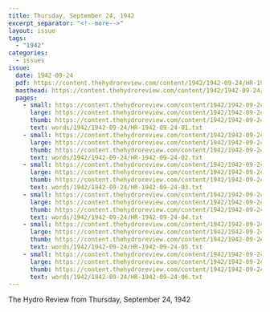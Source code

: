 ```yaml
---
title: Thursday, September 24, 1942
excerpt_separator: "<!--more-->"
layout: issue
tags:
  - "1942"
categories:
  - issues
issue:
  date: 1942-09-24
  pdf: https://content.thehydroreview.com/content/1942/1942-09-24/HR-1942-09-24.pdf
  masthead: https://content.thehydroreview.com/content/1942/1942-09-24/masthead/HR-1942-09-24.jpg
  pages:
    - small: https://content.thehydroreview.com/content/1942/1942-09-24/small/HR-1942-09-24-01.jpg
      large: https://content.thehydroreview.com/content/1942/1942-09-24/large/HR-1942-09-24-01.jpg
      thumb: https://content.thehydroreview.com/content/1942/1942-09-24/thumbnails/HR-1942-09-24-01.jpg
      text: words/1942/1942-09-24/HR-1942-09-24-01.txt
    - small: https://content.thehydroreview.com/content/1942/1942-09-24/small/HR-1942-09-24-02.jpg
      large: https://content.thehydroreview.com/content/1942/1942-09-24/large/HR-1942-09-24-02.jpg
      thumb: https://content.thehydroreview.com/content/1942/1942-09-24/thumbnails/HR-1942-09-24-02.jpg
      text: words/1942/1942-09-24/HR-1942-09-24-02.txt
    - small: https://content.thehydroreview.com/content/1942/1942-09-24/small/HR-1942-09-24-03.jpg
      large: https://content.thehydroreview.com/content/1942/1942-09-24/large/HR-1942-09-24-03.jpg
      thumb: https://content.thehydroreview.com/content/1942/1942-09-24/thumbnails/HR-1942-09-24-03.jpg
      text: words/1942/1942-09-24/HR-1942-09-24-03.txt
    - small: https://content.thehydroreview.com/content/1942/1942-09-24/small/HR-1942-09-24-04.jpg
      large: https://content.thehydroreview.com/content/1942/1942-09-24/large/HR-1942-09-24-04.jpg
      thumb: https://content.thehydroreview.com/content/1942/1942-09-24/thumbnails/HR-1942-09-24-04.jpg
      text: words/1942/1942-09-24/HR-1942-09-24-04.txt
    - small: https://content.thehydroreview.com/content/1942/1942-09-24/small/HR-1942-09-24-05.jpg
      large: https://content.thehydroreview.com/content/1942/1942-09-24/large/HR-1942-09-24-05.jpg
      thumb: https://content.thehydroreview.com/content/1942/1942-09-24/thumbnails/HR-1942-09-24-05.jpg
      text: words/1942/1942-09-24/HR-1942-09-24-05.txt
    - small: https://content.thehydroreview.com/content/1942/1942-09-24/small/HR-1942-09-24-06.jpg
      large: https://content.thehydroreview.com/content/1942/1942-09-24/large/HR-1942-09-24-06.jpg
      thumb: https://content.thehydroreview.com/content/1942/1942-09-24/thumbnails/HR-1942-09-24-06.jpg
      text: words/1942/1942-09-24/HR-1942-09-24-06.txt
---
```


The Hydro Review from Thursday, September 24, 1942

<!--more-->

